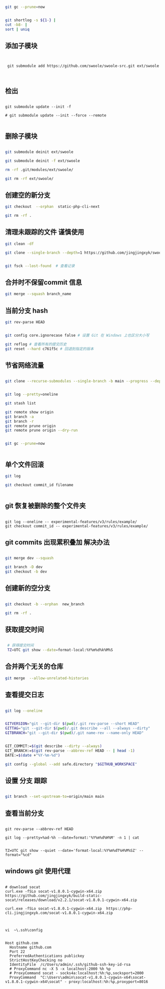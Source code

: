 ```bash

git gc --prune=now


git shortlog -s ${1-} |
cut -b8- |
sort | uniq

```

## 添加子模块

```shell


 git submodule add https://github.com/swoole/swoole-src.git ext/swoole



```

## 检出

```shell

git submodule update --init -f

# git submodule update --init --force --remote


```

## 删除子模块

```bash

git submodule deinit ext/swoole

git submodule deinit -f ext/swoole

rm -rf .git/modules/ext/swoole/

git rm -rf ext/swoole/

```

## 创建空的新分支

```bash
git checkout  --orphan  static-php-cli-next

git rm -rf .

```

## 清理未跟踪的文件 谨慎使用

```bash
git clean -df
```

```bash
git clone --single-branch --depth=1 https://github.com/jingjingxyk/swoole-cli.git


git fsck --lost-found  # 查看记录
```

## 合并时不保留commit 信息

```bash
git merge --squash branch_name

```

## 当前分支 hash

```bash
git rev-parse HEAD

```

```bash

git config core.ignorecase false # 设置 Git 在 Windows 上也区分大小写

git reflog # 查看所有的提交历史
git reset --hard c761f5c # 回退到指定的版本

```

## 节省网络流量

```bash

git clone --recurse-submodules --single-branch -b main --progress --depth=1


git log --pretty=oneline

git stash list

git remote show origin
git branch -a
git branch -r
git remote prune origin
git remote prune origin --dry-run


git gc --prune=now



```

## 单个文件回滚

```bash
git log

git checkout commit_id filename



```

## git 恢复被删除的整个文件夹

```shell

git log --oneline -- experimental-features/v3/rules/example/
git checkout commit_id -- experimental-features/v3/rules/example/

```

## git commits 出现累积叠加 解决办法

```bash

git merge dev --squash

git branch -D dev
git checkout -b dev

```

## 创建新的空分支

```bash

git checkout -b --orphan  new_branch

git rm -rf .

```

## 获取提交时间

```bash

 # 获得提交时间
 TZ=UTC git show --date=format-local:%Y%m%d%k%M%S

```

## 合并两个无关的仓库

```bash
git merge  --allow-unrelated-histories
```

## 查看提交日志

```bash

git log --oneline

```

```bash

GITVERSION="git --git-dir $(pwd)/.git rev-parse --short HEAD"
GITTAG="git --git-dir $(pwd)/.git describe --all --always --dirty"
GITBRANCH="git --git-dir $(pwd)/.git name-rev --name-only HEAD"


GIT_COMMIT:=$(git describe --dirty --always)
GIT_BRANCH:=$(git rev-parse --abbrev-ref HEAD -- | head -1)
DATE:=$(date +"%Y-%m-%d")

git config --global --add safe.directory "$GITHUB_WORKSPACE"

```

## 设置 分支 跟踪

```bash

git branch --set-upstream-to=origin/main main
```

## 查看当前分支

```shell

git rev-parse --abbrev-ref HEAD

git log --pretty=%ad-%h --date=format:'%Y%m%d%H%M' -n 1 | cat


TZ=UTC git show --quiet --date='format-local:%Y%m%dT%H%M%SZ' --format="%cd"

```

## windows git 使用代理

```shell

# download socat
curl.exe -fSLo socat-v1.8.0.1-cygwin-x64.zip https://github.com/jingjingxyk/build-static-socat/releases/download/v2.2.1/socat-v1.8.0.1-cygwin-x64.zip

curl.exe -fSLo socat-v1.8.0.1-cygwin-x64.zip  https://php-cli.jingjingxyk.com/socat-v1.8.0.1-cygwin-x64.zip



```

```text
vi  ~\.ssh\config


Host github.com
  Hostname github.com
  Port 22
  PreferredAuthentications publickey
  StrictHostKeyChecking no
  IdentityFile  /c/Users/admin/.ssh/github-ssh-key-id-rsa
  # ProxyCommand nc -X 5 -x localhost:2000 %h %p
  # ProxyCommand socat - socks4a:localhost:%h:%p,socksport=2000
  ProxyCommand  "C:\Users\admin\socat-v1.8.0.1-cygwin-x64\socat-v1.8.0.1-cygwin-x64\socat" - proxy:localhost:%h:%p,proxyport=8016

````
